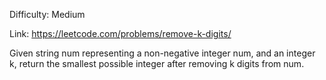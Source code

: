 Difficulty: Medium

Link: https://leetcode.com/problems/remove-k-digits/

Given string num representing a non-negative integer num, and an integer k, return the smallest possible integer after removing k digits from num.
